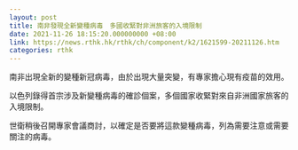 ```yaml
---
layout: post
title: 南非發現全新變種病毒　多國收緊對非洲旅客的入境限制
date: 2021-11-26 18:15:20.000000000 +08:00
link: https://news.rthk.hk/rthk/ch/component/k2/1621599-20211126.htm
categories: rthk
---
```


南非出現全新的變種新冠病毒，由於出現大量突變，有專家擔心現有疫苗的效用。

以色列錄得首宗涉及新變種病毒的確診個案，多個國家收緊對來自非洲國家旅客的入境限制。

世衛稍後召開專家會議商討，以確定是否要將這款變種病毒，列為需要注意或需要關注的病毒。
